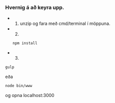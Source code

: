 ### Hvernig á að keyra upp.
- 1. unzip og fara með cmd/terminal í möppuna.
- 2.
  ~~~sh
  npm install
  ~~~
- 3.
~~~sh
gulp
~~~
eða
~~~sh
node bin/www
~~~
og opna localhost:3000
